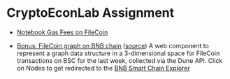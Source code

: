 CryptoEconLab Assignment
=======================

* [Notebook Gas Fees on FileCoin](https://github.com/soispoke/CEL/blob/main/CryptoEconAssignment.ipynb)

* [Bonus: FileCoin graph on BNB chain](https://soispoke.github.io/CEL/example/large-graph/) ([source](https://github.com/soispoke/CryptoEconAssignment/blob/main/example/large-graph/index.html)) A web component to represent a graph data structure in a 3-dimensional space for FileCoin transactions on BSC for the last week, collected via the Dune API.
Click on Nodes to get redirected to the [BNB Smart Chain Explorer](https://bscscan.com/)
